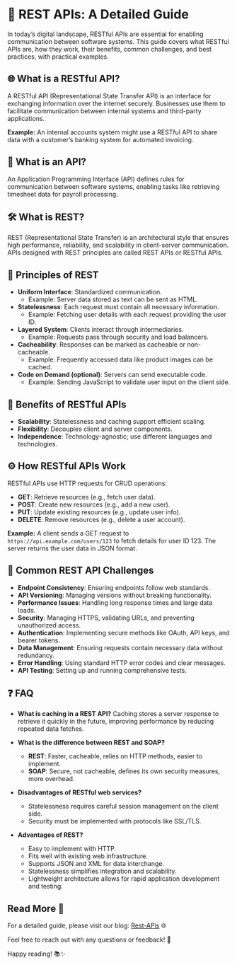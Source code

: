 # 🌟 REST APIs: A Detailed Guide

In today’s digital landscape, RESTful APIs are essential for enabling communication between software systems. This guide covers what RESTful APIs are, how they work, their benefits, common challenges, and best practices, with practical examples.

## 🌐 What is a RESTful API?
A RESTful API (Representational State Transfer API) is an interface for exchanging information over the internet securely. Businesses use them to facilitate communication between internal systems and third-party applications. 

**Example:** An internal accounts system might use a RESTful API to share data with a customer’s banking system for automated invoicing.

## 🔧 What is an API?
An Application Programming Interface (API) defines rules for communication between software systems, enabling tasks like retrieving timesheet data for payroll processing.

## 🛠️ What is REST?
REST (Representational State Transfer) is an architectural style that ensures high performance, reliability, and scalability in client-server communication. APIs designed with REST principles are called REST APIs or RESTful APIs.

## 📜 Principles of REST
- **Uniform Interface**: Standardized communication.
  - Example: Server data stored as text can be sent as HTML.
- **Statelessness**: Each request must contain all necessary information.
  - Example: Fetching user details with each request providing the user ID.
- **Layered System**: Clients interact through intermediaries.
  - Example: Requests pass through security and load balancers.
- **Cacheability**: Responses can be marked as cacheable or non-cacheable.
  - Example: Frequently accessed data like product images can be cached.
- **Code on Demand (optional)**: Servers can send executable code.
  - Example: Sending JavaScript to validate user input on the client side.

## 🌟 Benefits of RESTful APIs
- **Scalability**: Statelessness and caching support efficient scaling.
- **Flexibility**: Decouples client and server components.
- **Independence**: Technology-agnostic; use different languages and technologies.

## ⚙️ How RESTful APIs Work
RESTful APIs use HTTP requests for CRUD operations:
- **GET**: Retrieve resources (e.g., fetch user data).
- **POST**: Create new resources (e.g., add a new user).
- **PUT**: Update existing resources (e.g., update user info).
- **DELETE**: Remove resources (e.g., delete a user account).

**Example:** A client sends a GET request to `https://api.example.com/users/123` to fetch details for user ID 123. The server returns the user data in JSON format.

## 🚧 Common REST API Challenges
- **Endpoint Consistency**: Ensuring endpoints follow web standards.
- **API Versioning**: Managing versions without breaking functionality.
- **Performance Issues**: Handling long response times and large data loads.
- **Security**: Managing HTTPS, validating URLs, and preventing unauthorized access.
- **Authentication**: Implementing secure methods like OAuth, API keys, and bearer tokens.
- **Data Management**: Ensuring requests contain necessary data without redundancy.
- **Error Handling**: Using standard HTTP error codes and clear messages.
- **API Testing**: Setting up and running comprehensive tests.

## ❓ FAQ
- **What is caching in a REST API?**
  Caching stores a server response to retrieve it quickly in the future, improving performance by reducing repeated data fetches.

- **What is the difference between REST and SOAP?**
  - **REST**: Faster, cacheable, relies on HTTP methods, easier to implement.
  - **SOAP**: Secure, not cacheable, defines its own security measures, more overhead.

- **Disadvantages of RESTful web services?**
  - Statelessness requires careful session management on the client side.
  - Security must be implemented with protocols like SSL/TLS.

- **Advantages of REST?**
  - Easy to implement with HTTP.
  - Fits well with existing web infrastructure.
  - Supports JSON and XML for data interchange.
  - Statelessness simplifies integration and scalability.
  - Lightweight architecture allows for rapid application development and testing.

## Read More 🌟

For a detailed guide, please visit our blog: [Rest-APis](https://medium.com/@butanijeel1/rest-apis-a-detailed-guide-db1e5ac0eb8b) 🌐

Feel free to reach out with any questions or feedback! 🙌

Happy reading! 📚✨
